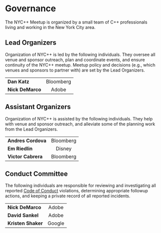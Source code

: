 # Governance

The NYC++ Meetup is organized by a small team of C++ professionals living and
working in the New York City area.

## Lead Organizers
Organization of NYC++ is led by the following individuals. They oversee all
venue and sponsor outreach, plan and coordinate events, and ensure continuity of
the NYC++ meetup. Meetup policy and decisions (e.g., which venues and sponsors
to partner with) are set by the Lead Organizers.

<table>
  <tr><td><b>Dan Katz</b></td><td><center>Bloomberg</center></td></tr>
  <tr><td><b>Nick DeMarco</b></td><td><center>Adobe</center></td></tr>
</table>

## Assistant Organizers
Organization of NYC++ is assisted by the following individuals. They help with
venue and sponsor outreach, and alleviate some of the planning work from the
Lead Organizers.

<table>
  <tr><td><b>Andres Cordova</b></td><td><center>Bloomberg</center></td></tr>
  <tr><td><b>Em Riedlin</b></td><td><center>Disney</center></td></tr>
  <tr><td><b>Victor Cabrera</b></td><td><center>Bloomberg</center></td></tr>
</table>

## Conduct Committee
The following individuals are responsible for reviewing and investigating all
reported [Code of Conduct](/policy/conduct) violations, determining appropriate
followup actions, and keeping a private record of all reported incidents.

<table>
  <tr><td><b>Nick DeMarco</b></td><td><center>Adobe</center></td></tr>
  <tr><td><b>David Sankel</b></td><td><center>Adobe</center></td></tr>
  <tr><td><b>Kristen Shaker</b></td><td><center>Google</center></td></tr>
</table>
